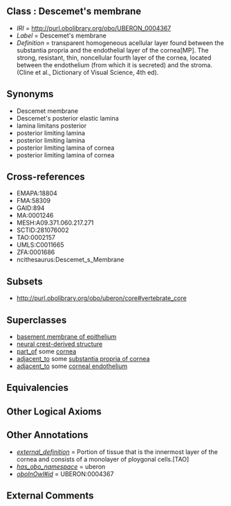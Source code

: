 
## Class : Descemet's membrane

 * *IRI* = http://purl.obolibrary.org/obo/UBERON_0004367
 * *Label* = Descemet's membrane
 * *Definition* = transparent homogeneous acellular layer found between the substantia propria and the endothelial layer of the cornea[MP]. The strong, resistant, thin, noncellular fourth layer of the cornea, located between the endothelium (from which it is secreted) and the stroma. (Cline et al., Dictionary of Visual Science, 4th ed).

## Synonyms

 * Descemet membrane
 * Descemet's posterior elastic lamina
 * lamina limitans posterior
 * posterior limiting lamina
 * posterior limiting lamina 
 * posterior limiting lamina of cornea
 * posterior limiting lamina of cornea 

## Cross-references

 * EMAPA:18804
 * FMA:58309
 * GAID:894
 * MA:0001246
 * MESH:A09.371.060.217.271
 * SCTID:281076002
 * TAO:0002157
 * UMLS:C0011665
 * ZFA:0001686
 * ncithesaurus:Descemet_s_Membrane

## Subsets

 * http://purl.obolibrary.org/obo/uberon/core#vertebrate_core

## Superclasses

 * [basement membrane of epithelium](../../UBERON/69/UBERON_0005769.md)
 * [neural crest-derived structure](../../UBERON/13/UBERON_0010313.md)
 * [part_of](../../BFO/50/BFO_0000050.md) some [cornea](../../UBERON/64/UBERON_0000964.md)
 * [adjacent_to](../../RO/20/RO_0002220.md) some [substantia propria of cornea](../../UBERON/77/UBERON_0001777.md)
 * [adjacent_to](../../RO/20/RO_0002220.md) some [corneal endothelium](../../UBERON/85/UBERON_0001985.md)

## Equivalencies


## Other Logical Axioms


## Other Annotations

 * *[external_definition](../../UBPROP/01/UBPROP_0000001.md)* = Portion of tissue that is the innermost layer of the cornea and consists of a monolayer of ploygonal cells.[TAO]
 * *[has_obo_namespace](../../ce/oboInOwl#hasOBONamespace.md)* = uberon
 * *[oboInOwl#id](../../id/oboInOwl#id.md)* = UBERON:0004367

## External Comments

